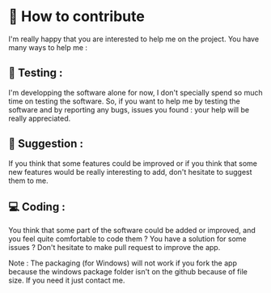# 📝 How to contribute

I'm really happy that you are interested to help me on the project.
You have many ways to help me :

## 🚩 Testing :

I'm developping the software alone for now, I don't specially spend so much time on testing the software.
So, if you want to help me by testing the software and by reporting any bugs, issues you found : your help
will be really appreciated. 

## 🧤 Suggestion :

If you think that some features could be improved or if you think that some new features would be really interesting to add,
don't hesitate to suggest them to me.

## 💻 Coding :

You think that some part of the software could be added or improved, and you feel quite comfortable to code them ?
You have a solution for some issues ? Don't hesitate to make pull request to improve the app.

Note : The packaging (for Windows) will not work if you fork the app because the windows package folder isn't on the github because of file size. 
If you need it just contact me.
